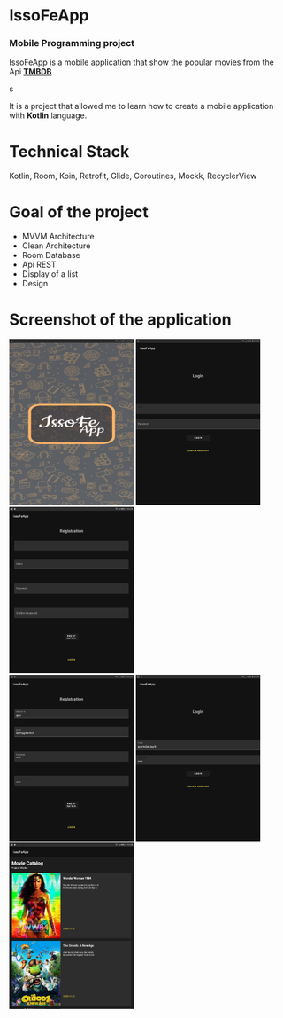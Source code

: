# IssoFeApp
### Mobile Programming project
<p>IssoFeApp is a mobile application that show the popular movies from the Api <strong><a href="https://developers.themoviedb.org/3/getting-started/introduction">TMBDB</a></strong></p>s
<p>It is a project that allowed me to learn how to create a mobile application with <strong>Kotlin</strong> language.</p>

# Technical Stack
<p>Kotlin, Room, Koin, Retrofit, Glide, Coroutines, Mockk, RecyclerView</p>

# Goal of the project
<ul>
    <li>MVVM Architecture</li>
    <li>Clean Architecture</li>
    <li>Room Database</li>
    <li>Api REST</li>
    <li>Display of a list</li>
    <li>Design</li>
</ul>

# Screenshot of the application

<div>
    <img src="image/1_splash_screen.jpg" alt="splash_screen" height="300">
    <img src="image/2_login_screen.jpg" alt="login_screen" height="300">
    <img src="image/3_registration_screen.jpg" alt="registration_screen" height="300">
</div>

<div>
    <img src="image/4_create_account.jpg" alt="create_account" height="300">
    <img src="image/5_log_in_app.jpg" alt="log_in_app" height="300">
    <img src="image/6_show_list_screen.jpg" alt="show_list_screen" height="300">
</div>
